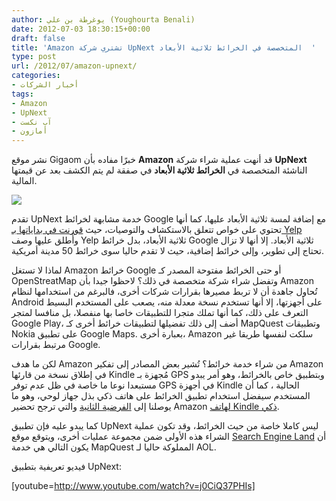 ```yaml
---
author: يوغرطة بن علي (Youghourta Benali)
date: 2012-07-03 18:30:15+00:00
draft: false
title: 'Amazon تشتري شركة UpNext المتخصصة في الخرائط ثلاثية الأبعاد  '
type: post
url: /2012/07/amazon-upnext/
categories:
- أخبار الشركات
tags:
- Amazon
- UpNext
- آب نكست
- أمازون
---
```


نشر موقع Gigaom خبرًا مفاده بأن **Amazon** قد أنهت عملية شراء شركة **UpNext** الناشئة المتخصصة في **الخرائط ثلاثية الأبعاد** في صفقة لم يتم الكشف بعد عن قيمتها المالية.




[![](http://www.it-scoop.com/wp-content/uploads/2012/07/upnext.jpg)
](http://www.it-scoop.com/wp-content/uploads/2012/07/upnext.jpg)




تقدم UpNext خدمة مشابهة لخرائط Google مع إضافة لمسة ثلاثية الأبعاد عليها، كما أنها تحتوي على خواص تتعلق بالاستكشاف والتوصيات، حيث [قورنت في بداياتها بـ Yelp](http://www.screenwerk.com/2007/08/09/upnext-building-a-3d-yelp/) وأُطلق عليها وصف Yelp ثلاثية الأبعاد، بدل خرائط Google ثلاثية الأبعاد. إلا أنها لا تزال تحتاج إلى تطوير، وإلى خرائط إضافية، حيث لا تقدم حاليا سوى خرائط 50 مدينة أمريكية.




لماذا لا تستغل Amazon خرائط Google أو حتى الخرائط مفتوحة المصدر كـ OpenStreatMap وتفضل شراء شركة متخصصة في ذلك؟ لاحظوا جيدا بأن Amazon تُحاول جاهدة أن لا تربط مصيرها بقرارات شركات أخرى، فالبرغم من استخدامها لنظام Android على أجهزتها، إلا أنها تستخدم نسخة معدلة منه، يصعب على المستخدم البسيط التعرف على ذلك، كما أنها تملك متجرا للتطبيقات خاصا بها منفصلا، بل منافسا لمتجر Google Play، أضف إلى ذلك تفضيلها لتطبيقات خرائط أخرى كـ MapQuest وتطبيقات Nokia على تطبيق Google Maps. بعبارة أخرى، Amazon سلكت لنفسها طريقا غير مرتبط بقرارات Google.




لكن ما هدف Amazon من شراء خدمة خرائط؟ تُشير بعض المصادر إلى تفكير Amazon في إطلاق نسخة من قارئها Kindle مُجهزة بـ GPS وبتطبيق خاص بالخرائط، وهو أمر يبدو مستبعدا نوعا ما خاصة في ظل عدم توفر GPS في أجهزة Kindle الحالية ، كما أن المستخدم سيفضل استخدام تطبيق الخرائط على هاتف ذكي بذل جهاز لوحي، وهو ما يوصلنا إلى [الفرضية الثانية](http://gigaom.com/2012/07/02/exclusive-amazon-buys-3d-mapping-startup-upnext/) والتي ترجح تحضير Amazon [لهاتف Kindle ذكي](http://allthingsd.com/20120409/will-we-see-an-amazon-smartphone-this-year/).




كما يبدو عليه فإن تطبيق UpNext ليس كاملا خاصة من حيث الخرائط، وقد تكون عملية الشراء هذه الأولى ضمن مجموعة عمليات أخرى، ويتوقع موقع [Search Engine Land](http://searchengineland.com/amazon-buys-upnext-will-we-soon-see-kindle-maps-126451) أن يكون التالي هي خدمة MapQuest المملوكة حاليا لـ AOL.




فيديو تعريفية بتطبيق UpNext:




<!-- more -->




[youtube=http://www.youtube.com/watch?v=j0CiQ37PHIs]
